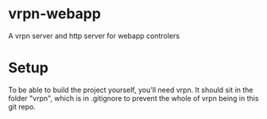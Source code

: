 vrpn-webapp
===========

A vrpn server and http server for webapp controlers

Setup
===========
To be able to build the project yourself, you'll need vrpn.  It should sit in the folder "vrpn", which is in .gitignore to prevent the whole of vrpn being in this git repo.